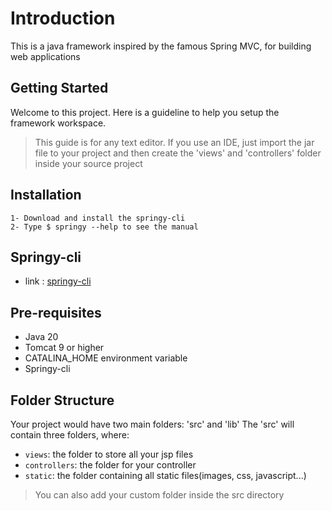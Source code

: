 # Introduction

This is a java framework inspired by the famous Spring MVC, for building web applications

## Getting Started

Welcome to this project. Here is a guideline to help you setup the framework workspace.

> This guide is for any text editor. If you use an IDE, just import the jar file to your project and then create the 'views' and 'controllers' folder inside your source project

## Installation

    1- Download and install the springy-cli
    2- Type $ springy --help to see the manual

## Springy-cli

- link : [springy-cli](https://github.com/w41k4z/springy-cli.git)

## Pre-requisites

- Java 20
- Tomcat 9 or higher
- CATALINA_HOME environment variable
- Springy-cli

## Folder Structure

Your project would have two main folders: 'src' and 'lib'
The 'src' will contain three folders, where:

- `views`: the folder to store all your jsp files
- `controllers`: the folder for your controller
- `static`: the folder containing all static files(images, css, javascript...)

> You can also add your custom folder inside the src directory
